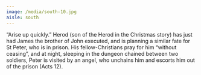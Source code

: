 ```yaml
---
image: /media/south-10.jpg
aisle: south
---
```

“Arise up quickly.” Herod (son of the Herod in the Christmas story) has just had James the brother of John executed, and is planning a similar fate for St Peter, who is in prison. His fellow-Christians pray for him “without ceasing”, and at night, sleeping in the dungeon chained between two soldiers, Peter is visited by an angel, who unchains him and escorts him out of the prison (Acts 12).
